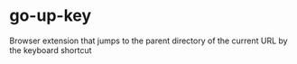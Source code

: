 # go-up-key
Browser extension that jumps to the parent directory of the current URL by the keyboard shortcut
